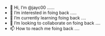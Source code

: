 - 👋 Hi, I’m @jayc00 ......
- 👀 I’m interested in foing back .....
- 🌱 I’m currently learning foing back ....
- 💞️ I’m looking to collaborate on foing back ....
- 📫 How to reach me foing back ....

<!---
jayc00/jayc00 is a ✨ special ✨ repository because its `README.md` (this file) appears on your GitHub profile.
You can click the Preview link to take a look at your changes.
--->
